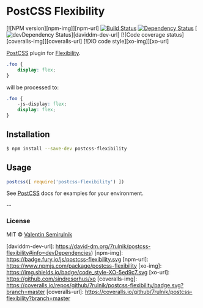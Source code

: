 # PostCSS Flexibility

[![NPM version][npm-img]][npm-url]
[![Build Status][travis-img]][travis-url]
[![Dependency Status][daviddm-img]][daviddm-url]
[![devDependency Status][daviddm-dev-img]][daviddm-dev-url]
[![Code coverage status][coveralls-img]][coveralls-url]
[![XO code style][xo-img]][xo-url]


[PostCSS] plugin for [Flexibility].


```css
.foo {
	display: flex;
}
```
will be processed to:
```css
.foo {
	-js-display: flex;
	display: flex;
}
```

## Installation

```sh
$ npm install --save-dev postcss-flexibility
```

## Usage

```js
postcss([ require('postcss-flexibility') ])
```

See [PostCSS] docs for examples for your environment.


--

### License

MIT © [Valentin Semirulnik](https://twitter.com/7rulnik)


[PostCSS]: https://github.com/postcss/postcss
[Flexibility]: https://github.com/10up/flexibility
[travis-img]: https://travis-ci.org/7rulnik/postcss-flexibility.svg
[travis-url]: https://travis-ci.org/7rulnik/postcss-flexibility
[daviddm-img]: https://david-dm.org/7rulnik/postcss-flexibility.svg
[daviddm-url]: https://david-dm.org/7rulnik/postcss-flexibility
[daviddm-dev-img]: https://david-dm.org/7rulnik/postcss-flexibility/dev-status.svg
[daviddm-dev-url]: https://david-dm.org/7rulnik/postcss-flexibility#info=devDependencies)
[npm-img]: https://badge.fury.io/js/postcss-flexibility.svg
[npm-url]: https://www.npmjs.com/package/postcss-flexibility
[xo-img]: https://img.shields.io/badge/code_style-XO-5ed9c7.svg
[xo-url]: https://github.com/sindresorhus/xo
[coveralls-img]: https://coveralls.io/repos/github/7rulnik/postcss-flexibility/badge.svg?branch=master
[coveralls-url]: https://coveralls.io/github/7rulnik/postcss-flexibility?branch=master
